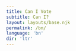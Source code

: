```yaml
---
title: Can I Vote
subtitle: Can I?
layout: layouts/base.njk 
permalink: /bn/
language: 'bn'
dir: 'ltr'
---
```




